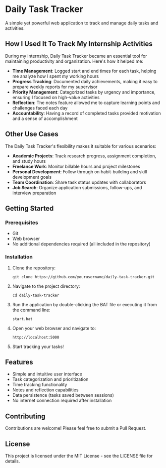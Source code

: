 # Daily Task Tracker

A simple yet powerful web application to track and manage daily tasks and activities.

## How I Used It To Track My Internship Activities

During my internship, Daily Task Tracker became an essential tool for maintaining productivity and organization. Here's how it helped me:

- **Time Management**: Logged start and end times for each task, helping me analyze how I spent my working hours
- **Progress Tracking**: Documented daily achievements, making it easy to prepare weekly reports for my supervisor
- **Priority Management**: Categorized tasks by urgency and importance, ensuring I focused on high-value activities
- **Reflection**: The notes feature allowed me to capture learning points and challenges faced each day
- **Accountability**: Having a record of completed tasks provided motivation and a sense of accomplishment

## Other Use Cases

The Daily Task Tracker's flexibility makes it suitable for various scenarios:

- **Academic Projects**: Track research progress, assignment completion, and study hours
- **Freelance Work**: Monitor billable hours and project milestones
- **Personal Development**: Follow through on habit-building and skill development goals
- **Team Coordination**: Share task status updates with collaborators
- **Job Search**: Organize application submissions, follow-ups, and interview preparation

## Getting Started

### Prerequisites

- Git
- Web browser
- No additional dependencies required (all included in the repository)

### Installation

1. Clone the repository:
   ```
   git clone https://github.com/yourusername/daily-task-tracker.git
   ```

2. Navigate to the project directory:
   ```
   cd daily-task-tracker
   ```

3. Run the application by double-clicking the BAT file or executing it from the command line:
   ```
   start.bat
   ```

4. Open your web browser and navigate to:
   ```
   http://localhost:5000
   ```

5. Start tracking your tasks!

## Features

- Simple and intuitive user interface
- Task categorization and prioritization
- Time tracking functionality
- Notes and reflection capabilities
- Data persistence (tasks saved between sessions)
- No internet connection required after installation

## Contributing

Contributions are welcome! Please feel free to submit a Pull Request.

## License

This project is licensed under the MIT License - see the LICENSE file for details.
